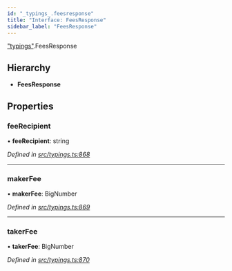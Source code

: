 ```yaml
---
id: "_typings_.feesresponse"
title: "Interface: FeesResponse"
sidebar_label: "FeesResponse"
---
```


["typings"](../modules/_typings_.md).FeesResponse

## Hierarchy

* **FeesResponse**

## Properties

### feeRecipient

•  **feeRecipient**: string

*Defined in [src/typings.ts:868](https://github.com/trustlines-protocol/clientlib/blob/8b30ce1/src/typings.ts#L868)*

___

### makerFee

•  **makerFee**: BigNumber

*Defined in [src/typings.ts:869](https://github.com/trustlines-protocol/clientlib/blob/8b30ce1/src/typings.ts#L869)*

___

### takerFee

•  **takerFee**: BigNumber

*Defined in [src/typings.ts:870](https://github.com/trustlines-protocol/clientlib/blob/8b30ce1/src/typings.ts#L870)*
